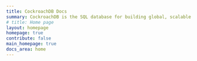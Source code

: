 ```yaml
---
title: CockroachDB Docs
summary: CockroachDB is the SQL database for building global, scalable cloud services that survive disasters.
# title: Home page
layout: homepage
homepage: true
contribute: false
main_homepage: true
docs_area: home
---
```


